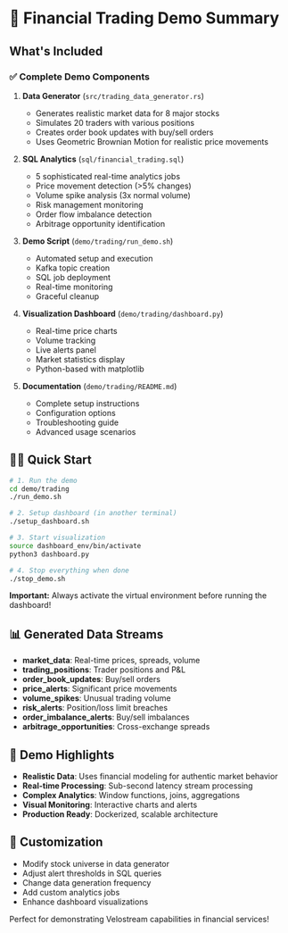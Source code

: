 # 🚀 Financial Trading Demo Summary

## What's Included

### ✅ Complete Demo Components

1. **Data Generator** (`src/trading_data_generator.rs`)
   - Generates realistic market data for 8 major stocks
   - Simulates 20 traders with various positions
   - Creates order book updates with buy/sell orders
   - Uses Geometric Brownian Motion for realistic price movements

2. **SQL Analytics** (`sql/financial_trading.sql`)
   - 5 sophisticated real-time analytics jobs
   - Price movement detection (>5% changes)
   - Volume spike analysis (3x normal volume)
   - Risk management monitoring
   - Order flow imbalance detection
   - Arbitrage opportunity identification

3. **Demo Script** (`demo/trading/run_demo.sh`)
   - Automated setup and execution
   - Kafka topic creation
   - SQL job deployment
   - Real-time monitoring
   - Graceful cleanup

4. **Visualization Dashboard** (`demo/trading/dashboard.py`)
   - Real-time price charts
   - Volume tracking
   - Live alerts panel
   - Market statistics display
   - Python-based with matplotlib

5. **Documentation** (`demo/trading/README.md`)
   - Complete setup instructions
   - Configuration options
   - Troubleshooting guide
   - Advanced usage scenarios

## 🏃‍♂️ Quick Start

```bash
# 1. Run the demo
cd demo/trading
./run_demo.sh

# 2. Setup dashboard (in another terminal)
./setup_dashboard.sh

# 3. Start visualization
source dashboard_env/bin/activate
python3 dashboard.py

# 4. Stop everything when done
./stop_demo.sh
```

**Important:** Always activate the virtual environment before running the dashboard!

## 📊 Generated Data Streams

- **market_data**: Real-time prices, spreads, volume
- **trading_positions**: Trader positions and P&L
- **order_book_updates**: Buy/sell orders
- **price_alerts**: Significant price movements
- **volume_spikes**: Unusual trading volume
- **risk_alerts**: Position/loss limit breaches
- **order_imbalance_alerts**: Buy/sell imbalances
- **arbitrage_opportunities**: Cross-exchange spreads

## 🎯 Demo Highlights

- **Realistic Data**: Uses financial modeling for authentic market behavior
- **Real-time Processing**: Sub-second latency stream processing
- **Complex Analytics**: Window functions, joins, aggregations
- **Visual Monitoring**: Interactive charts and alerts
- **Production Ready**: Dockerized, scalable architecture

## 🔧 Customization

- Modify stock universe in data generator
- Adjust alert thresholds in SQL queries
- Change data generation frequency
- Add custom analytics jobs
- Enhance dashboard visualizations

Perfect for demonstrating Velostream capabilities in financial services!